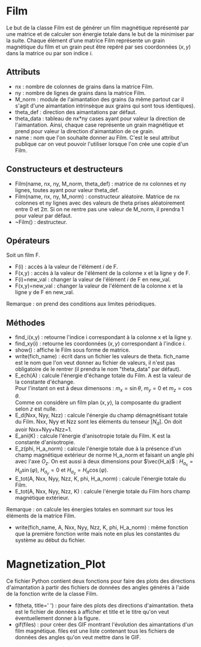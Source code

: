 # Film
Le but de la classe Film est de générer un film magnétique représenté par une matrice et de calculer son énergie totale dans le but de la minimiser par la suite. Chaque élément d'une matrice Film représente un grain magnétique du film et un grain peut être repéré par ses coordonnées $(x,y)$ dans la matrice ou par son indice $i$. 
## Attributs
- nx : nombre de colonnes de grains dans la matrice Film.
- ny : nombre de lignes de grains dans la matrice Film.
- M_norm : module de l'aimantation des grains (la même partout car il s'agit d'une aimantation intrinsèque aux grains qui sont tous identiques).
- theta_def : direction des aimantations par défaut.
- theta_data : tableau de nx*ny cases ayant pour valeur la direction de l'aimantation. Ainsi, chaque case représente un grain magnétique et prend pour valeur la direction d'aimantation de ce grain.
- name : nom que l'on souhaite donner au Film. C'est le seul attribut publique car on veut pouvoir l'utiliser lorsque l'on crée une copie d'un Film.
## Constructeurs et destructeurs
- Film(name, nx, ny, M_norm, theta_def) : matrice de nx colonnes et ny lignes, toutes ayant pour valeur theta_def.
- Film(name, nx, ny, M_norm) : constructeur aléatoire. Matrice de nx colonnes et ny lignes avec des valeurs de theta prises aléatoirement entre $0$ et $2\pi$. Si on ne rentre pas une valeur de M_norm, il prendra 1 pour valeur par défaut.
- ~Film() : destructeur.
## Opérateurs
Soit un film F.
- F(i) : accès à la valeur de l'élément $i$ de F.
- F(x,y) : accès à la valeur de l'élément de la colonne x et la ligne y de F.
- F(i)=new_val : changer la valeur de l'élément $i$ de F en new_val.
- F(x,y)=new_val : changer la valeur de l'élément de la colonne x et la ligne y de F en new_val.  

Remarque : on prend des conditions aux limites périodiques.
## Méthodes
- find_i(x,y) : retourne l'indice i correspondant à la colonne x et la ligne y.
- find_xy(i) : retourne les coordonnées $(x,y)$ correspondant à l'indice $i$.
- show() : affiche le Film sous forme de matrice.
- write(fich_name) : écrit dans un fichier les valeurs de theta. fich_name est le nom que l'on veut donner au fichier de valeurs, il n'est pas obligatoire de le rentrer (il prendra le nom "theta_data" par défaut).
- E_ech(A) : calcule l'énergie d'échange totale du Film. A est la valeur de la constante d'échange.  
Pour l'instant on est à deux dimensons : $m_x=\sin\theta$, $m_y=0$ et $m_z=\cos\theta$.  
Comme on considère un film plan $(x,y)$, la composante du gradient selon $z$ est nulle.
- E_d(Nxx, Nyy, Nzz) : calcule l'énergie du champ démagnétisant totale du Film. Nxx, Nyy et Nzz sont les éléments du tenseur $[N_d]$. On doit avoir Nxx+Nyy+Nzz=1.  
- E_ani(K) : calcule l'énergie d'anisotropie totale du Film. K est la constante d'anisotropie.
- E_z(phi, H_a_norm) : calcule l'énergie totale due à la présence d'un champ magnétique extérieur de norme H_a_norm et faisant un angle phi avec l'axe $O_z$.
On est aussi à deux dimensions pour $\vec{H_a}$ : $H_{a_x}=H_a\sin(\varphi)$, $H_{a_y}=0$ et $H_{a_z}=H_a\cos(\varphi)$.
- E_tot(A, Nxx, Nyy, Nzz, K, phi, H_a_norm) : calcule l'énergie totale du Film.
- E_tot(A, Nxx, Nyy, Nzz, K) : calcule l'énergie totale du Film hors champ magnétique extérieur.

Remarque : on calcule les énergies totales en sommant sur tous les éléments de la matrice Film.

- write(fich_name, A, Nxx, Nyy, Nzz, K, phi, H_a_norm) : même fonction que la première fonction write mais note en plus les constantes du système au début du fichier.

# Magnetization_Plot
Ce fichier Python contient deux fonctions pour faire des plots des directions d'aimantation à partir des fichiers de données des angles générés à l'aide de la fonction write de la classe Film.
- f(theta, title=' ') : pour faire des plots des directions d'aimantation. theta est le fichier de données à afficher et title et le titre qu'on veut éventuellement donner à la figure.
- gif(files) : pour créer des GIF montrant l'évolution des aimantations d'un film magnétique. files est une liste contenant tous les fichiers de données des angles qu'on veut mettre dans le GIF.
